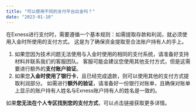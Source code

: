 ```yaml
---
title: "可以使用不同的支付平台出金吗？"
date: "2023-01-10"
---
```


在Exness进行支付时，需要遵循一个基本规则：如需提取存款和利润，就必须使用入金时所使用的支付方式。 这是为了确保资金提取至合法账户持有人的手上。

1. 如果您因为技术问题无法使用与入金时使用的相同的支付系统，请准备好支持材料并联系我们的客服团队。 客服可能会建议您使用其他支付方式，但是这需要进行额外的**支付账户验证**。
2. 如果您**入金时使用了银行卡**，且已经完成退款，则可以使用其他的支付方式提取利润部分。 如需进行**额外的验证**，请准备好一份银行对账单，且确保对账单上显示的账户持有人姓名与Exness账户持有人的姓名是一致的。

如果**您无法在个人专区找到您的支付方式**，可以点击链接获取更多详情。
